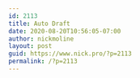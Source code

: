 ```yaml
---
id: 2113
title: Auto Draft
date: 2020-08-20T10:56:05-07:00
author: nickmoline
layout: post
guid: https://www.nick.pro/?p=2113
permalink: /?p=2113
---
```


